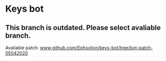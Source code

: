 # Keys bot
## This branch is outdated. Please select avaliable branch.
Avaliable patch: www.github.com/Ephsylion/keys-bot/tree/bot-patch-05042020
